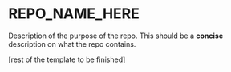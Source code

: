 # REPO_NAME_HERE
Description of the purpose of the repo. This should be a **concise** description on what the repo contains.

[rest of the template to be finished]